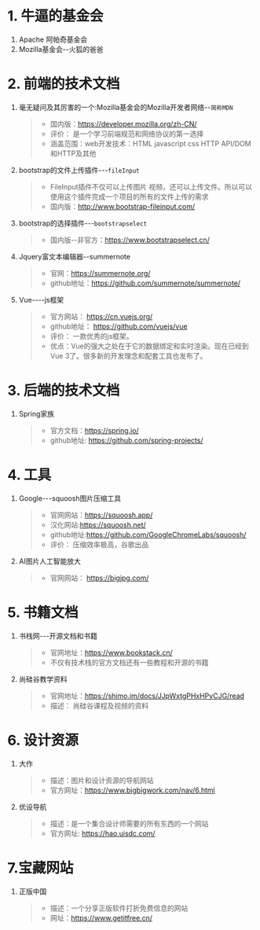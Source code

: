 # 1. 牛逼的基金会

1. Apache 阿帕奇基金会
2. Mozilla基金会--火狐的爸爸

# 2. 前端的技术文档

1. 毫无疑问及其厉害的一个:Mozilla基金会的Mozilla开发者网络--`简称MDN`

   > - 国内版：https://developer.mozilla.org/zh-CN/
   > - 评价： 是一个学习前端规范和网络协议的第一选择
   > - 涵盖范围：web开发技术：HTML javascript css HTTP  API/DOM和HTTP及其他

2. bootstrap的文件上传插件---`fileInput`

   > - FileInput插件不仅可以上传图片 视频，还可以上传文件。所以可以使用这个插件完成一个项目的所有的文件上传的需求
   > - 国内版：http://www.bootstrap-fileinput.com/

3. bootstrap的选择插件---`bootstrapselect`

   > - 国内版--非官方：https://www.bootstrapselect.cn/

4. Jquery富文本编辑器--summernote

   > - 官网：https://summernote.org/
   > - github地址：https://github.com/summernote/summernote/

5. Vue----js框架

   > - 官方网站：  https://cn.vuejs.org/
   > - github地址： https://github.com/vuejs/vue
   > - 评价： 一款优秀的js框架。
   > - 优点：Vue的强大之处在于它的数据绑定和实时渲染。现在已经到Vue 3了。很多新的开发理念和配套工具也发布了。

# 3. 后端的技术文档

1. Spring家族

   > - 官方文档：https://spring.io/
   > - github地址: https://github.com/spring-projects/

# 4. 工具

1. Google---squoosh图片压缩工具

   > - 官网网站：https://squoosh.app/
   > - 汉化网站:https://squoosh.net/
   > - github地址:https://github.com/GoogleChromeLabs/squoosh/
   > - 评价： 压缩效率极高，谷歌出品

2. AI图片人工智能放大

   > - 官网网站： https://bigjpg.com/

# 5. 书籍文档

1. 书栈网---开源文档和书籍

   > - 官网地址：https://www.bookstack.cn/
   > - 不仅有技术栈的官方文档还有一些教程和开源的书籍

2. 尚硅谷教学资料

   > - 官网地址：https://shimo.im/docs/JJpWxtgPHxHPyCJG/read
   > - 描述： 尚硅谷课程及视频的资料

# 6. 设计资源

1. 大作

   > - 描述：图片和设计资源的导航网站
   > - 官方网址：https://www.bigbigwork.com/nav/6.html

2. 优设导航

   > - 描述：是一个集合设计师需要的所有东西的一个网站
   > - 官方网址: https://hao.uisdc.com/

# 7.宝藏网站

1. 正版中国

   > - 描述：一个分享正版软件打折免费信息的网站
   > - 网址：https://www.getitfree.cn/